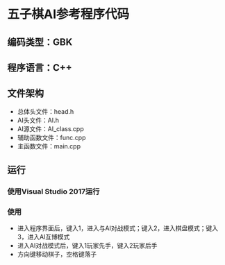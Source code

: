 # 五子棋AI参考程序代码
## 编码类型：GBK
## 程序语言：C++
## 文件架构
- 总体头文件：head.h
- AI头文件：AI.h
- AI源文件：AI_class.cpp
- 辅助函数文件：func.cpp
- 主函数文件：main.cpp
## 运行
### 使用Visual Studio 2017运行
### 使用

- 进入程序界面后，键入1，进入与AI对战模式；键入2，进入棋盘模式；键入3，进入AI互博模式
- 进入AI对战模式后，键入1玩家先手，键入2玩家后手
- 方向键移动棋子，空格键落子
